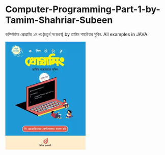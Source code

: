 # Computer-Programming-Part-1-by-Tamim-Shahriar-Subeen
<a style="text-decoration: none;" href="https://rokomari.com/book/157644/computer-programming--3rd-part---data-structure-o-algorithm-porichiti/" target="_blank">কম্পিউটার প্রোগ্রামিং ১ম খণ্ড(চতুর্থ সংস্করণ)</a> by <a style="text-decoration: none;" href="https://rokomari.com/book/author/4207/%E0%A6%A4%E0%A6%BE%E0%A6%AE%E0%A6%BF%E0%A6%AE-%E0%A6%B6%E0%A6%BE%E0%A6%B9%E0%A6%B0%E0%A6%BF%E0%A7%9F%E0%A6%BE%E0%A6%B0-%E0%A6%B8%E0%A7%81%E0%A6%AC%E0%A6%BF%E0%A6%A8" target="_blank">তামিম শাহরিয়ার সুবিন</a>. All examples in JAVA.
<p><img src="https://raw.githubusercontent.com/theanasuddin/Computer-Programming-Part-1-by-Tamim-Shahriar-Subeen/main/cover.png" alt="book cover"></p>
